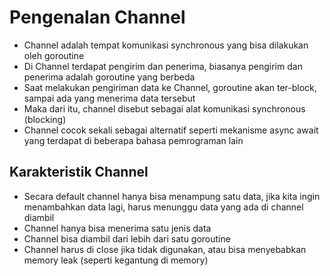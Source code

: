 # Pengenalan Channel

- Channel adalah tempat komunikasi synchronous yang bisa dilakukan oleh goroutine
- Di Channel terdapat pengirim dan penerima, biasanya pengirim dan penerima adalah goroutine yang berbeda
- Saat melakukan pengiriman data ke Channel, goroutine akan ter-block, sampai ada yang menerima data tersebut
- Maka dari itu, channel disebut sebagai alat komunikasi synchronous (blocking)
- Channel cocok sekali sebagai alternatif seperti mekanisme async await yang terdapat di beberapa bahasa pemrograman lain

## Karakteristik Channel

- Secara default channel hanya bisa menampung satu data, jika kita ingin menambahkan data lagi, harus menunggu data yang ada di channel diambil
- Channel hanya bisa menerima satu jenis data
- Channel bisa diambil dari lebih dari satu goroutine
- Channel harus di close jika tidak digunakan, atau bisa menyebabkan memory leak (seperti kegantung di memory)

